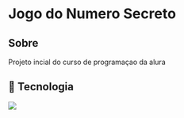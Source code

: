 <h1>Jogo do Numero Secreto</h1>
<h2>  Sobre</h2>

<p>Projeto incial do curso de programaçao da alura</p>

## 🚀 Tecnologia
<div>
  <img src="https://img.shields.io/badge/HTML-239120?style=for-the-badge&logo=html5&logoColor=white">
</div>
